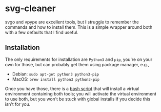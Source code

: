 # svg-cleaner

svgo and vpype are excellent tools, but I struggle to remember the commands and
how to install them. This is a simple wrapper around  both with a few defaults that I find
useful.  

## Installation

The only requirements for installation are `Python3` and `pip`, you're on your own
for those, but can probably get them using package manager, e.g., 

+ Debian: `sudo apt-get python3 python3-pip`
+ MacOS: `brew install python3 python3-pip`

Once you have those, there is a [bash script](setup.sh) that will install a virtual
environment containing both tools; you will activate the virtual environment to
use both, but you won't be stuck with global installs if you decide this isn't
for you.

